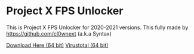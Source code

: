 # Project X FPS Unlocker
This is Project X FPS Unlocker for 2020-2021 versions. This fully made by https://github.com/cl0wnext (a.k.a Syntax)

[Download Here (64 bit)](https://github.com/user/repo/blob/branch/other_file.md)
[Virustotal (64 bit)]()

